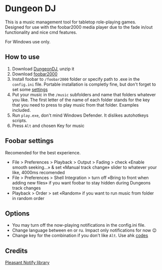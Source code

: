 # Dungeon DJ

This is a music management tool for tabletop role-playing games.  
Designed for use with the foobar2000 media player due to the fade in/out functionality and nice cmd features.

For Windows use only.

## How to use

1. Download [DungeonDJ](https://github.com/seorgiy/dungeon-dj/releases), unzip it
2. Download [foobar2000](https://www.foobar2000.org/download)
3. Install foobar to `/foobar2000` folder or specify path to .exe in the `config.ini` file. Portable installation is completly fine, but don't forget to set some  [settings](https://github.com/seorgiy/dungeon-dj#foobar-settings)
4. Put your music in the `/music` subfolders and name that folders whatever you like. The first letter of the name of each folder stands for the key that you need to press to play music from that folder. Examples included.
5. Run `play.exe`, don't mind Windows Defender. It dislikes autohotkeys scripts. 
6. Press `Alt` and chosen Key for music

## Foobar settings
Recomended for the best experience.

* File > Preferences > Playback > Output > Fading > check «Enable smooth seeking...» & set «Manual track change» slider to whatever your like, 4000ms recomended
* File > Preferences > Shell Integration > turn off «Bring to front when adding new files» if you want foobar to stay hidden during Dungeons track changes
* Playback > Order > set «Random» if you want to run music from folder in random order

## Options

* You may turn off the now-playing notifications in the config.ini file.
* Change language between en or ru. Impact only notifications for now :wink:
* Change key for the combination if you don't like `Alt`. Use ahk [codes](https://www.autohotkey.com/docs/v1/KeyList.htm#modifier)


## Credits
[Pleasant Notify library](https://www.autohotkey.com/boards/viewtopic.php?f=6&t=6056)
